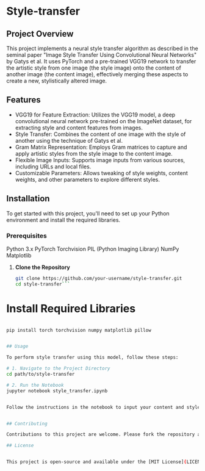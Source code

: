 # Style-transfer


## Project Overview
This project implements a neural style transfer algorithm as described in the seminal paper "Image Style Transfer Using Convolutional Neural Networks" by Gatys et al. It uses PyTorch and a pre-trained VGG19 network to transfer the artistic style from one image (the style image) onto the content of another image (the content image), effectively merging these aspects to create a new, stylistically altered image.

## Features
- VGG19 for Feature Extraction: Utilizes the VGG19 model, a deep convolutional neural network pre-trained on the ImageNet dataset, for extracting style and content features from images.
- Style Transfer: Combines the content of one image with the style of another using the technique of Gatys et al.
- Gram Matrix Representation: Employs Gram matrices to capture and apply artistic styles from the style image to the content image.
- Flexible Image Inputs: Supports image inputs from various sources, including URLs and local files.
- Customizable Parameters: Allows tweaking of style weights, content weights, and other parameters to explore different styles.

## Installation
To get started with this project, you'll need to set up your Python environment and install the required libraries.

### Prerequisites
Python 3.x
PyTorch
Torchvision
PIL (Python Imaging Library)
NumPy
Matplotlib


1. **Clone the Repository**
   ```bash
   git clone https://github.com/your-username/style-transfer.git
   cd style-transfer```


# Install Required Libraries

```bash 

pip install torch torchvision numpy matplotlib pillow


## Usage

To perform style transfer using this model, follow these steps:

# 1. Navigate to the Project Directory
cd path/to/style-transfer

# 2. Run the Notebook
jupyter notebook style_transfer.ipynb


Follow the instructions in the notebook to input your content and style images, and observe the style transfer process.


## Contributing

Contributions to this project are welcome. Please fork the repository and submit a pull request with your proposed changes.

## License


This project is open-source and available under the [MIT License](LICENSE).

